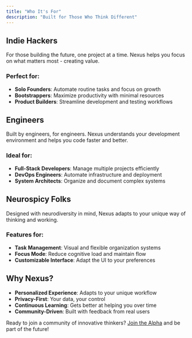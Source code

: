 ```yaml
---
title: "Who It's For"
description: "Built for Those Who Think Different"
---
```


## Indie Hackers

For those building the future, one project at a time. Nexus helps you focus on what matters most - creating value.

### Perfect for:
- **Solo Founders**: Automate routine tasks and focus on growth
- **Bootstrappers**: Maximize productivity with minimal resources
- **Product Builders**: Streamline development and testing workflows

## Engineers

Built by engineers, for engineers. Nexus understands your development environment and helps you code faster and better.

### Ideal for:
- **Full-Stack Developers**: Manage multiple projects efficiently
- **DevOps Engineers**: Automate infrastructure and deployment
- **System Architects**: Organize and document complex systems

## Neurospicy Folks

Designed with neurodiversity in mind, Nexus adapts to your unique way of thinking and working.

### Features for:
- **Task Management**: Visual and flexible organization systems
- **Focus Mode**: Reduce cognitive load and maintain flow
- **Customizable Interface**: Adapt the UI to your preferences

## Why Nexus?

- **Personalized Experience**: Adapts to your unique workflow
- **Privacy-First**: Your data, your control
- **Continuous Learning**: Gets better at helping you over time
- **Community-Driven**: Built with feedback from real users

Ready to join a community of innovative thinkers? [Join the Alpha](/join-alpha) and be part of the future! 